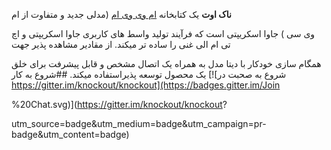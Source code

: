 **ناک اوت** یک کتابخانه [ام وی وی ام](http://en.wikipedia.org/wiki/Model_View_ViewModel) (مدلی جدید و متفاوت از ام 

وی سی ) جاوا اسکریپتی است که فرآیند تولید واسط های کاربری جاوا اسکریپتی و اچ تی ام الی غنی را ساده تر میکند. از مقادیر مشاهده پذیر جهت 

همگام سازی خودکار با دیتا مدل به همراه یک اتصال مشخص و قابل پیشرفت برای خلق یک محصول توسعه پذیراستفاده میکند.
##شروع به کار
[![شروع به صحبت در https://gitter.im/knockout/knockout](https://badges.gitter.im/Join

%20Chat.svg)](https://gitter.im/knockout/knockout?

utm_source=badge&utm_medium=badge&utm_campaign=pr-badge&utm_content=badge)

